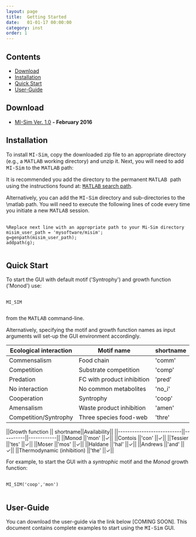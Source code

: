 ```yaml
---
layout: page
title:  Getting Started
date:   01-01-17 00:00:00
category: inst
order: 1
---
```


## Contents

* [Download](#Download)
* [Installation](#Installation)
* [Quick Start](#qs)
* [User-Guide](#usg)

## <a name="Download"></a>Download

* [MI-Sim Ver. 1.0](http://www.mathworks.com/matlabcentral/fileexchange/55492-mi-sim) **- February 2016**
 
## <a name="Installation"></a>Installation

To install <span style="font-family:Courier;">MI-Sim</span>, copy the downloaded zip file to an appropriate directory 
(e.g., a <span style="font-family:Courier;">MATLAB</span> working directory) and unzip it.
Next, you will need to add <span style="font-family:Courier;">MI-Sim</span> to the <span style="font-family:Courier;">MATLAB</span> path:

It is recommended you add the directory to the permanent <span style="font-family:Courier;">MATLAB </span> path using the instructions found at:
[<span style="font-family:Courier;">MATLAB</span> search path](http://uk.mathworks.com/help/matlab/matlab_env/add-remove-or-reorder-folders-on-the-search-path.html).

Alternatively, you can add the <span style="font-family:Courier;">MI-Sim</span> directory and sub-directories to the \matlab path.
You will need to execute the following lines of code every time you initiate a new <span style="font-family:Courier;">MATLAB</span> session.

<pre class="prettyprint lang-matlab">
    <code>
<span class="comment">%Replace next line with an appropriate path to your Mi-Sim directory</span>
misim_user_path = <span class="string">'mysoftware/misim'</span>;
g=genpath(misim_user_path);
addpath(g);
    </code>
</pre>

## <a name="qs"></a>Quick Start

To start the GUI with default motif ('Syntrophy') and growth function ('Monod') use:

<pre class="prettyprint lang-matlab">
    <code>
MI_SIM
    </code>
</pre>

from the <span style="font-family:Courier;">MATLAB</span> command-line.

<p>Alternatively, specifying the motif and growth function names as input arguments will set-up the GUI environment accordingly.</p>
<p></p>

|Ecological interaction |Motif name | shortname |
|-----------------------|--------------------------|-----------|
|Commensalism           |Food chain                |'comm'     |
|Competition            |Substrate competition     |'comp'     |
|Predation              |FC with product inhibition|'pred'     |
|No interaction         |No common metabolites     |'no_i'     |
|Cooperation            |Syntrophy                 |'coop'     |
|Amensalism             |Waste product inhibition  |'amen'     |
|Competition/Syntrophy  |Three species food-web    |'thre'     |

<p></p>
<p></p>

||Growth function	     || shortname||Availability||
||---------------------------||----------||------------||
||Monod                      ||'mon'     ||$\checkmark$||
||Contois                    ||'con'     ||$\checkmark$||
||Tessier                    ||'tes'     ||$\checkmark$||
||Moser                      ||'mos'     ||$\checkmark$||
||Haldane	             ||'hal'     ||$\checkmark$||
||Andrews                    ||'and'     ||$\checkmark$||
||Thermodynamic (inhibition) ||'the'     ||$\checkmark$||

<p></p>
<p></p>

For example, to start the GUI with a *syntrophic* motif and the *Monod* growth function:

<pre class="prettyprint lang-matlab">
    <code>
MI_SIM('coop','mon')
    </code>
</pre>

## <a name="usg"></a>User-Guide

You can download the user-guide via the link below [COMING SOON]. This document contains complete examples to start using the
<span style="font-family:Courier;">MI-Sim</span> GUI.
        

